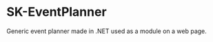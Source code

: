 SK-EventPlanner
===============

Generic event planner made in .NET used as a module on a web page.
